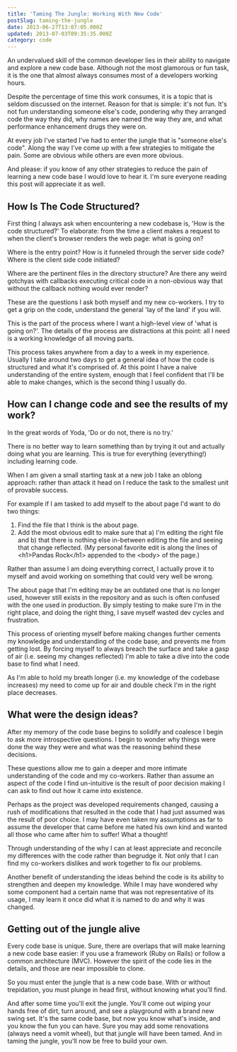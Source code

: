 ```yaml
---
title: 'Taming The Jungle: Working With New Code'
postSlug: taming-the-jungle
date: 2013-06-27T13:07:05.000Z
updated: 2013-07-03T09:35:35.000Z
category: code
---
```


<p>An undervalued skill of the common developer lies in their ability to navigate and explore a new code base.  Although not the most glamorous or fun task, it is the one that almost always consumes most of a developers working hours.</p>

<p>Despite the percentage of time this work consumes, it is a topic that is seldom discussed on the internet.  Reason for that is simple: it's not fun.  It's not fun understanding someone else's code, pondering why they arranged code the way they did, why names are named the way they are, and what performance enhancement drugs they were on.</p>

<p>At every job I've started I've had to enter the jungle that is "someone else's code". Along the way I've come up with a few strategies to mitigate the pain. Some are obvious while others are even more obvious.</p>

<p>And please: if you know of any other strategies to reduce the pain of learning a new code base I would love to hear it.  I'm sure everyone reading this post will appreciate it as well.
<!--more--></p>

<h2>How Is The Code Structured?</h2>

<p>First thing I always ask when encountering a new codebase is, 'How is the code structured?'  To elaborate: from the time a client makes a request to when the client's browser renders the web page: what is going on?</p>

<p>Where is the entry point?  How is it funneled through the server side code?  Where is the client side code initiated?</p>

<p>Where are the pertinent files in the directory structure?  Are there any weird gotchyas with callbacks executing critical code in a non-obvious way that without the callback nothing would ever render?</p>

<p>These are the questions I ask both myself and my new co-workers.  I try to get a grip on the code, understand the general 'lay of the land' if you will.</p>

<p>This is the part of the process where I want a high-level view of 'what is going on?'. The details of the process are distractions at this point: all I need is a working knowledge of all moving parts.</p>

<p>This process takes anywhere from a day to a week in my experience.  Usually I take around two days to get a general idea of how the code is structured and what it's comprised of.  At this point I have a naive understanding of the entire system, enough that I feel confident that I'll be able to make changes, which is the second thing I usually do.</p>

<h2>How can I change code and see the results of my work?</h2>

<p>In the great words of Yoda, 'Do or do not, there is no try.'</p>

<p>There is no better way to learn something than by trying it out and actually doing what you are learning.  This is true for everything (everything!) including learning code.</p>

<p>When I am given a small starting task at a new job I take an oblong approach: rather than attack it head on I reduce the task to the smallest unit of provable success.</p>

<p>For example if I am tasked to add myself to the about page I'd want to do two things:</p>

<ol>
<li>Find the file that I think is the about page.</li>
<li>Add the most obvious edit to make sure that a) I'm editing the right file and b) that there is nothing else in-between editing the file and seeing that change reflected.  (My personal favorite edit is along the lines of &lt;h1&gt;Pandas Rock&lt;/h1&gt; appended to the &lt;body&gt; of the page.)</li>
</ol>

<p>Rather than assume I am doing everything correct, I actually prove it to myself and avoid working on something that could very well be wrong.</p>

<p>The about page that I'm editing may be an outdated one that is no longer used, however still exists in the repository and as such is often confused with the one used in production.  By simply testing to make sure I'm in the right place, and doing the right thing, I save myself wasted dev cycles and frustration.</p>

<p>This process of orienting myself before making changes further cements my knowledge and understanding of the code base, and prevents me from getting lost.  By forcing myself to always breach the surface and take a gasp of air (i.e. seeing my changes reflected) I'm able to take a dive into the code base to find what I need.</p>

<p>As I'm able to hold my breath longer (i.e. my knowledge of the codebase increases) my need to come up for air and double check I'm in the right place decreases.</p>

<h2>What were the design ideas?</h2>

<p>After my memory of the code base begins to solidify and coalesce I begin to ask more introspective questions.  I begin to wonder why things were done the way they were and what was the reasoning behind these decisions.</p>

<p>These questions allow me to gain a deeper and more intimate understanding of the code and my co-workers.  Rather than assume an aspect of the code I find un-intuitive is the result of poor decision making I can ask to find out how it came into existence.</p>

<p>Perhaps as the project was developed requirements changed, causing a rush of modifications that resulted in the code that I had just assumed was the result of poor choice. I may have even taken my assumptions as far to assume the developer that came before me hated his own kind and wanted all those who came after him to suffer!  What a thought!</p>

<p>Through understanding of the why I can at least appreciate and reconcile my differences with the code rather than begrudge it. Not only that I can find my co-workers dislikes and work together to fix our problems.</p>

<p>Another benefit of understanding the ideas behind the code is its ability to strengthen and deepen my knowledge.  While I may have wondered why some component had a certain name that was not representative of its usage, I may learn it once did what it is named to do and why it was changed.</p>

<h2>Getting out of the jungle alive</h2>

<p>Every code base is unique.  Sure, there are overlaps that will make learning a new code base easier: if you use a framework (Ruby on Rails) or follow a common architecture (MVC).  However the spirit of the code lies in the details, and those are near impossible to clone.</p>

<p>So you must enter the jungle that is a new code base.  With or without trepidation, you must plunge in head first, without knowing what you'll find.</p>

<p>And after some time you'll exit the jungle.  You'll come out wiping your hands free of dirt, turn around, and see a playground with a brand new swing set.  It's the same code base, but now you know what's inside, and you know the fun you can have.  Sure you may add some renovations (always need a vomit wheel), but that jungle will have been tamed.  And in taming the jungle, you'll now be free to build your own.</p>
